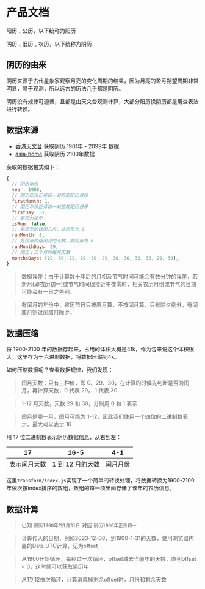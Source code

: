 # 产品文档

阳历﹑公历，以下统称为阳历

阴历﹑旧历﹑农历，以下统称为阴历

## 阴历的由来

阴历来源于古代星象家观察月亮的变化周期的结果，因为月亮的盈亏朔望周期非常明显，易于观测，所以远古的历法几乎都是阴历。

阴历没有规律可遵循，且都是由天文台观测计算，大部分阳历换阴历都是用查表法进行转换。

## 数据来源

- [香港天文台](https://gb.weather.gov.hk/gts/time/conversionc.htm) 获取阴历 1901年 - 2099年 数据
- [asia-home](https://www.asia-home.com/china/nongli/year/2101/lang/cn.php) 获取阴历 2100年数据

获取的数据格式如下：

```js
{
  // 阴历年份
  year: 1900,
  // 阴历年份正月初一对应的阳历月份
  firstMonth: 1,
  // 阴历年份正月初一对应的阳历日子
  firstDay: 31,
  // 是否为闰年
  isRun: false,
  // 是闰年的话闰几月，非闰年为 0
  runMonth: 8,
  // 是闰年的话闰月的天数，非闰年为 0
  runMonthDays: 29,
  // 阴历十二个月的每月天数
  monthsDays: [29, 30, 29, 29, 30, 29, 30, 30, 30, 30, 29, 30],
}
```

> 数据误差：由于计算数十年后的月相及节气时间可能会有数分钟的误差，若新月(即农历初一)或节气时间很接近午夜零时，相关农历月份或节气的日期可能会有一日之差别。

> 有闰月的年份中，农历节日只按原月算，不按闰月算，只有除夕例外，有闰腊月则过闰腊月除夕。

## 数据压缩

将 1900-2100 年的数据存起来，占用的体积大概是41k，作为包来说这个体积很大，这里存为十六进制数据，将数据压缩到4k。

如何压缩数据呢？查看数据规律，我们发现：

> 闰月天数：只有三种值，即 0、29、30，在计算的时候先判断是否为闰月，再计算天数，0 代表 29， 1 代表 30

> 1-12 月天数，天数 29 和 30，分别用 0 和 1 表示

> 闰月是哪一月，闰月可能为 1-12，因此我们使用一个四位的二进制数表示，最大可以表示 16

用 17 位二进制数表示阴历数据信息，从右到左：

|      17      |       16-5       |   4-1    |
| :----------: | :--------------: | :------: |
| 表示闰月天数 | 1 到 12 月的天数 | 闰月月份 |

这里`transform/index.js`实现了一个简单的转换处理，将数据转换为1900-2100年依次按index排序的数组，数组的每一项里面存储了该年的农历信息。

## 数据计算

> 已知 `阳历1900年的1月31日` 对应 `阴历1900年正月初一`

> 计算传入的日期，例如2023-12-08，到1900-1-31的天数，使用浏览器内置的Date.UTC计算，记为offset

> 从1900开始循环，每经过一次循环，offset减去当前年的天数，直到offset < 0，这时候可以获取阴历年

> 从1到12依次循环，计算消耗掉剩余offset时，月份和剩余天数
